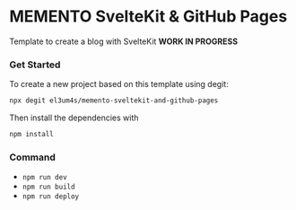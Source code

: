 # MEMENTO  SvelteKit & GitHub Pages

Template to create a blog with SvelteKit **WORK IN PROGRESS**

### Get Started

To create a new project based on this template using degit:

```bash
npx degit el3um4s/memento-sveltekit-and-github-pages
```

Then install the dependencies with

```bash
npm install
```

### Command

- `npm run dev`
- `npm run build`
- `npm run deploy`